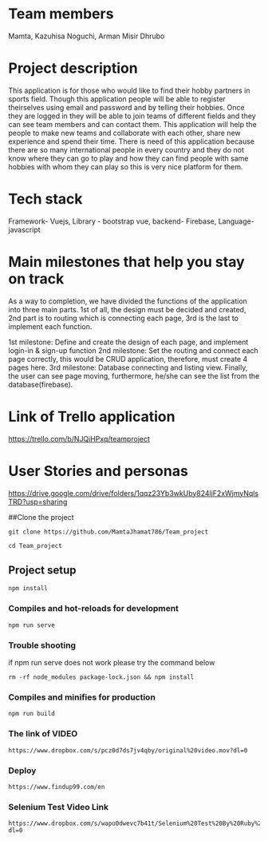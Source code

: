 # Team members
Mamta, Kazuhisa Noguchi, Arman Misir Dhrubo 

# Project description
This application is for those who would like to find their hobby partners in sports field. Though this application people will be able to register theirselves using email and password and by telling their hobbies. Once they are logged in they will be able to join teams of different fields and they can see team members and can contact them. This application will help the people to make new teams and collaborate with each other, share new experience and spend their time. There is need of this application because there are so many international people in every country and they do not know where they can go to play and how they can find people with same hobbies with whom they can play so this is very nice platform for them.
 
# Tech stack
Framework- Vuejs, 
Library - bootstrap vue,
backend- Firebase,
Language- javascript

# Main milestones  that help you stay on track
As a way to completion, we have divided the functions of the application into three main parts. 1st of all, the design must be decided and created, 2nd part is to routing which is connecting each page, 3rd is the last to implement each function.

1st milestone: Define and create the design of each page, and implement login-in & sign-up function
2nd milestone: Set the routing and connect each page correctly, this would be CRUD application, therefore, must create 4 pages here.
3rd milestone: Database connecting and listing view. Finally, the user can see page moving, furthermore, he/she can see the list from the database(firebase).

# Link of Trello application
https://trello.com/b/NJQiHPxq/teamproject

# User Stories and personas
https://drive.google.com/drive/folders/1qqz23Yb3wkUby824ljF2xWjmyNqlsTRD?usp=sharing


##Clone the project
```
git clone https://github.com/MamtaJhamat786/Team_project
```

```
cd Team_project
```

## Project setup
```
npm install
```

### Compiles and hot-reloads for development
```
npm run serve
```

### Trouble shooting

if npm run serve does not work please try the command below
```
rm -rf node_modules package-lock.json && npm install
```

### Compiles and minifies for production
```
npm run build
```

### The link of VIDEO
```
https://www.dropbox.com/s/pcz0d7ds7jv4qby/original%20video.mov?dl=0
```

### Deploy
```
https://www.findup99.com/en
```

### Selenium Test Video Link
```
https://www.dropbox.com/s/wapu0dwevc7b41t/Selenium%20Test%20By%20Ruby%20Video.mov?dl=0
```
